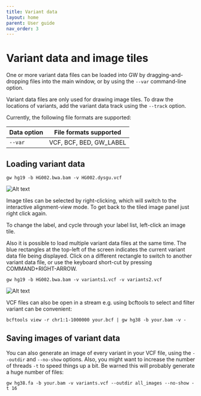 ```yaml
---
title: Variant data
layout: home
parent: User guide
nav_order: 3
---
```


# Variant data and image tiles

One or more variant data files can be loaded into GW by dragging-and-dropping files into the main window,
or by using the `--var` command-line option.

Variant data files are only used for drawing image tiles. To draw the locations of variants, add the variant
data track using the `--track` option.

Currently, the following file formats are supported:

| Data option | File formats supported
|---	|---
| `--var`   | VCF, BCF, BED, GW_LABEL


## Loading variant data

```shell
gw hg19 -b HG002.bwa.bam -v HG002.dysgu.vcf
```

![Alt text](/assets/images/tiles1.png "GW")

Image tiles can be selected by right-clicking, which will switch to the interactive alignment-view mode. To get back
to the tiled image panel just right click again.

To change the label, and cycle through your label list, left-click an image tile.

Also it is possible to load multiple variant data files at the same time. The blue rectangles at the top-left
of the screen indicates the current variant data file being displayed. Click on a different rectangle to
switch to another variant data file, or use the keyboard short-cut by pressing COMMAND+RIGHT-ARROW.

```shell
gw hg19 -b HG002.bwa.bam -v variants1.vcf -v variants2.vcf 
```
![Alt text](/assets/images/tiles3.png "GW")

VCF files can also be open in a stream e.g. using bcftools to select and filter variant can be convenient:

```shell
bcftools view -r chr1:1-1000000 your.bcf | gw hg38 -b your.bam -v -
```


## Saving images of variant data

You can also generate an image of every variant in your VCF file, using the `--outdir` and `--no-show` options.
Also, you might want to increase the number of threads `-t` to speed things up a bit.
Be warned this will probably generate a huge number of files:

```shell
gw hg38.fa -b your.bam -v variants.vcf --outdir all_images --no-show -t 16
```
